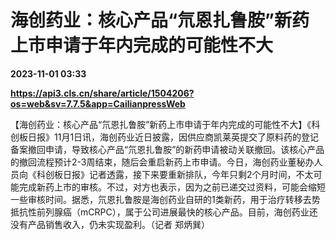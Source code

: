 # 海创药业：核心产品“氘恩扎鲁胺”新药上市申请于年内完成的可能性不大

**2023-11-01 03:33**

**https://api3.cls.cn/share/article/1504206?os=web&sv=7.7.5&app=CailianpressWeb**

【海创药业：核心产品“氘恩扎鲁胺”新药上市申请于年内完成的可能性不大】《科创板日报》11月1日讯，海创药业近日披露，因供应商凯莱英提交了原料药的登记备案撤回申请，导致核心产品“氘恩扎鲁胺”的新药申请被动关联撤回。该核心产品的撤回流程预计2-3周结束，随后会重启新药上市申请。今日，海创药业董秘办人员向《科创板日报》记者透露，接下来要重新排队，今年只剩2个月时间，不太可能完成新药上市的审核。不过，对方也表示，因为之前已递交过资料，可能会缩短一些审核时间。据悉，氘恩扎鲁胺是海创药业自研的1类新药，用于治疗转移去势抵抗性前列腺癌（mCRPC），属于公司进展最快的核心产品。目前，海创药业还没有产品销售收入，仍未实现盈利。（记者 郑炳巽）